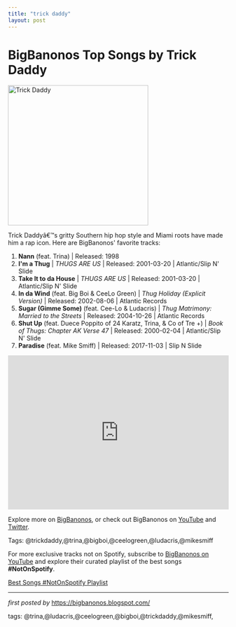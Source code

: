 ```yaml
---
title: "trick daddy"
layout: post
---
```

<h1>BigBanonos Top Songs by Trick Daddy</h1>
<div class="separator"> <a href="https://i.scdn.co/image/ab67616d00001e02accd5caed9b8329b7701a52a" > <img alt="Trick Daddy" border="0" width="320" data-original-height="480" data-original-width="640" src="https://i.scdn.co/image/ab67616d00001e02accd5caed9b8329b7701a52a"/> </a>
</div>
<p>Trick Daddyâ€™s gritty Southern hip hop style and Miami roots have made him a rap icon. Here are BigBanonos' favorite tracks:</p> <ol> <li><strong>Nann</strong> (feat. Trina) | Released: 1998</li> <li><strong>I'm a Thug</strong> | <em>THUGS ARE US</em> | Released: 2001-03-20 | Atlantic/Slip N' Slide</li> <li><strong>Take It to da House</strong> | <em>THUGS ARE US</em> | Released: 2001-03-20 | Atlantic/Slip N' Slide</li> <li><strong>In da Wind</strong> (feat. Big Boi & CeeLo Green) | <em>Thug Holiday (Explicit Version)</em> | Released: 2002-08-06 | Atlantic Records</li> <li><strong>Sugar (Gimme Some)</strong> (feat. Cee-Lo & Ludacris) | <em>Thug Matrimony: Married to the Streets</em> | Released: 2004-10-26 | Atlantic Records</li> <li><strong>Shut Up</strong> (feat. Duece Poppito of 24 Karatz, Trina, & Co of Tre +) | <em>Book of Thugs: Chapter AK Verse 47</em> | Released: 2000-02-04 | Atlantic/Slip N' Slide</li> <li><strong>Paradise</strong> (feat. Mike Smiff) | Released: 2017-11-03 | Slip N Slide</li>
</ol> <div> <iframe src="https://open.spotify.com/embed/playlist/6NOLjWtXlADu2cYpakirwB?utm_source=generator" width="100%" height="352" frameborder="0" allowfullscreen="" allow="autoplay; clipboard-write; encrypted-media; fullscreen; picture-in-picture" loading="lazy"></iframe>
</div> <p>Explore more on <a href="https://bigbanonos.blogspot.com/">BigBanonos</a>, or check out BigBanonos on <a href="https://www.youtube.com/@BigBanonos">YouTube</a> and <a href="https://x.com/bigbanonos">Twitter</a>.</p> <p>Tags: @trickdaddy,@trina,@bigboi,@ceelogreen,@ludacris,@mikesmiff</p>


<!--Subscribe and Playlist Links-->
<div>
    <p>For more exclusive tracks not on Spotify, subscribe to <a href="https://www.youtube.com/@BigBanonos" target="_blank">BigBanonos on YouTube</a> and explore their curated playlist of the best songs <strong>#NotOnSpotify</strong>.</p>
    <p><a href="https://www.youtube.com/playlist?list=PLtuNtuTatqI0kFahUCbtbfenC_ET5O_tr" target="_blank">Best Songs #NotOnSpotify Playlist<br /></a></p></div>

<hr />

<p><em>first posted by</em> <a href="https://bigbanonos.blogspot.com/" rel="noopener" target="_new">https://bigbanonos.blogspot.com/</a></p>

<p>tags: @trina,@ludacris,@ceelogreen,@bigboi,@trickdaddy,@mikesmiff,</p>
